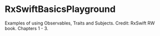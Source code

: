 # RxSwiftBasicsPlayground

Examples of using Observables, Traits and Subjects.
Credit: RxSwift RW book. Chapters 1 - 3.
